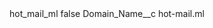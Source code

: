 <?xml version="1.0" encoding="UTF-8"?>
<CustomMetadata xmlns="http://soap.sforce.com/2006/04/metadata" xmlns:xsi="http://www.w3.org/2001/XMLSchema-instance" xmlns:xsd="http://www.w3.org/2001/XMLSchema">
    <label>hot_mail_ml</label>
    <protected>false</protected>
    <values>
        <field>Domain_Name__c</field>
        <value xsi:type="xsd:string">hot-mail.ml</value>
    </values>
</CustomMetadata>
